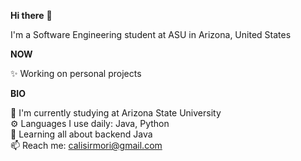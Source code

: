 
**Hi there** 👋

I'm a Software Engineering student at ASU in Arizona, United States

**NOW**

✨ Working on personal projects

**BIO**

🏢 I'm currently studying at Arizona State University  
⚙️ Languages I use daily: Java, Python  
🌱 Learning all about backend Java  
📫 Reach me: calisirmori@gmail.com  

<!---
calisirmori/calisirmori is a ✨ special ✨ repository because its `README.md` (this file) appears on your GitHub profile.
You can click the Preview link to take a look at your changes.
--->
